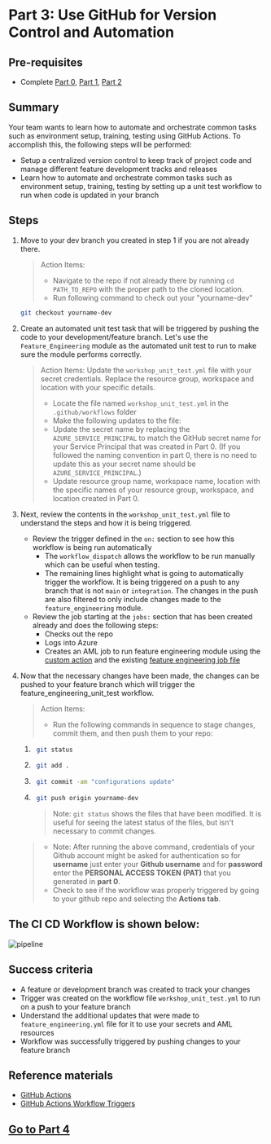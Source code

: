 
# Part 3: Use GitHub for Version Control and Automation

## Pre-requisites
- Complete [Part 0](part_0.md), [Part 1](part_1.md), [Part 2](part_2.md)

## Summary
Your team wants to learn how to automate and orchestrate common tasks such as environment setup, training, testing using GitHub Actions. To accomplish this, the following steps will be performed:
- Setup a centralized version control to keep track of project code and manage different feature development tracks and releases
- Learn how to automate and orchestrate common tasks such as environment setup, training, testing by setting up a unit test workflow to run when code is updated in your branch

## Steps
1. Move to your dev branch you created in step 1 if you are not already there.

    > Action Items: 
    > - Navigate to the repo if not already there by running ```cd PATH_TO_REPO``` with the proper path to the cloned location.
    > - Run following command to check out your "yourname-dev"
        
    ```bash
    git checkout yourname-dev
    ```

2. Create an automated unit test task that will be triggered by pushing the code to your development/feature branch. Let's use the ```Feature_Engineering``` module as the automated unit test to run to make sure the module performs correctly.

    > Action Items: Update the `workshop_unit_test.yml` file with your secret credentials. Replace the resource group, workspace and location with your specific details.
    > - Locate the file named `workshop_unit_test.yml` in the `.github/workflows` folder
    > - Make the following updates to the file: 
    > - Update the secret name by replacing the ```AZURE_SERVICE_PRINCIPAL``` to match the GitHub secret name for your Service Principal that was created in Part 0. (If you followed the naming convention in part 0, there is no need to update this as your secret name should be ```AZURE_SERVICE_PRINCIPAL```.)
    > - Update resource group name, workspace name, location with the specific names of your resource group, workspace, and location created in Part 0.

3. Next, review the contents in the ```workshop_unit_test.yml``` file to understand the steps and how it is being triggered.

    - Review the trigger defined in the `on:` section to see how this workflow is being run automatically
        - The `workflow_dispatch` allows the workflow to be run manually which can be useful when testing.
        - The remaining lines highlight what is going to automatically trigger the workflow. It is being triggered on a push to any branch that is not `main` or `integration`. The changes in the push are also filtered to only include changes made to the `feature_engineering` module. 
    -  Review the job starting at the `jobs:` section that has been created already and does the following steps:
        - Checks out the repo
        - Logs into Azure
        - Creates an AML job to run feature engineering module using the [custom action](../../../.github/actions/aml-job-create/action.yaml) and the existing [feature engineering job file](../core/data_engineering/feature_engineering.yml)

4. Now that the necessary changes have been made, the changes can be pushed to your feature branch which will trigger the feature_engineering_unit_test workflow.

    > Action Items:
    > - Run the following commands in sequence to stage changes, commit them, and then push them to your repo:
    1. ```bash 
        git status
        ```
    2. ```bash 
        git add .
        ```
    3. ```bash
        git commit -am "configurations update"
        ```
    4. ```bash
        git push origin yourname-dev
        ```
        > Note: `git status` shows the files that have been modified. It is useful for seeing the latest status of the files, but isn't necessary to commit changes.
    > - Note: After running the above command, credentials of your Github account might be asked for authentication so for **username** just enter your **Github username** and for **password** enter the **PERSONAL ACCESS TOKEN (PAT)** that you generated in **part 0**. 
    > - Check to see if the workflow was properly triggered by going to your github repo and selecting the **Actions tab**.

## The CI CD Workflow is shown below:
![pipeline](images/part3cicd.png)

## Success criteria
- A feature or development branch was created to track your changes
- Trigger was created on the workflow file ```workshop_unit_test.yml``` to run on a push to your feature branch
- Understand the additional updates that were made to ```feature_engineering.yml``` file for it to use your secrets and AML resources
- Workflow was successfully triggered by pushing changes to your feature branch

## Reference materials
- [GitHub Actions](https://github.com/features/actions)
- [GitHub Actions Workflow Triggers](https://docs.github.com/en/actions/using-workflows/events-that-trigger-workflows)


## [Go to Part 4](part_4.md)
